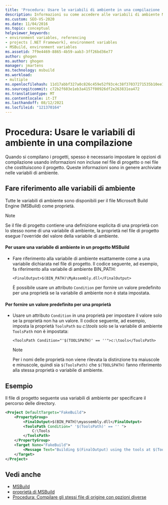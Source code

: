 ```yaml
---
title: 'Procedura: Usare le variabili di ambiente in una compilazione | Microsoft Docs'
description: Informazioni su come accedere alle variabili di ambiente MSBuild file di progetto e usare le variabili di ambiente per impostare le opzioni di compilazione senza modificare il file di progetto.
ms.custom: SEO-VS-2020
ms.date: 11/04/2016
ms.topic: conceptual
helpviewer_keywords:
- environment variables, referencing
- projects [.NET Framework], environment variables
- MSBuild, environment variables
ms.assetid: 7f9e4469-8865-4b59-aab3-3ff26bd36e77
author: ghogen
ms.author: ghogen
manager: jmartens
ms.technology: msbuild
ms.workload:
- multiple
ms.openlocfilehash: 11d17abbf327a0c826c459e52f93c4c38f37037271535b10ee1d890e541ee372
ms.sourcegitcommit: c72b2f603e1eb3a4157f00926df2e263831ea472
ms.translationtype: MT
ms.contentlocale: it-IT
ms.lasthandoff: 08/12/2021
ms.locfileid: "121370164"
---
```

# <a name="how-to-use-environment-variables-in-a-build"></a>Procedura: Usare le variabili di ambiente in una compilazione

Quando si compilano i progetti, spesso è necessario impostare le opzioni di compilazione usando informazioni non incluse nel file di progetto o nei file che costituiscono il progetto. Queste informazioni sono in genere archiviate nelle variabili di ambiente.

## <a name="reference-environment-variables"></a>Fare riferimento alle variabili di ambiente

 Tutte le variabili di ambiente sono disponibili per il file Microsoft Build Engine (MSBuild) come proprietà.

> [!NOTE]
> Se il file di progetto contiene una definizione esplicita di una proprietà con lo stesso nome di una variabile di ambiente, la proprietà nel file di progetto esegue l'override del valore della variabile di ambiente.

#### <a name="to-use-an-environment-variable-in-an-msbuild-project"></a>Per usare una variabile di ambiente in un progetto MSBuild

- Fare riferimento alla variabile di ambiente esattamente come a una variabile dichiarata nel file di progetto. Il codice seguente, ad esempio, fa riferimento alla variabile di ambiente BIN_PATH:

   `<FinalOutput>$(BIN_PATH)\MyAssembly.dll</FinalOutput>`

  È possibile usare un attributo `Condition` per fornire un valore predefinito per una proprietà se la variabile di ambiente non è stata impostata.

#### <a name="to-provide-a-default-value-for-a-property"></a>Per fornire un valore predefinito per una proprietà

- Usare un attributo `Condition` in una proprietà per impostare il valore solo se la proprietà non ha un valore. Il codice seguente, ad esempio, imposta la proprietà `ToolsPath` su *c:\tools* solo se la variabile di ambiente `ToolsPath` non è impostata:

     `<ToolsPath Condition="'$(TOOLSPATH)' == ''">c:\tools</ToolsPath>`

    > [!NOTE]
    > Per i nomi delle proprietà non viene rilevata la distinzione tra maiuscole e minuscole, quindi sia `$(ToolsPath)` che `$(TOOLSPATH)` fanno riferimento alla stessa proprietà o variabile di ambiente.

## <a name="example"></a>Esempio

 Il file di progetto seguente usa variabili di ambiente per specificare il percorso delle directory.

```xml
<Project DefaultTargets="FakeBuild">
    <PropertyGroup>
        <FinalOutput>$(BIN_PATH)\myassembly.dll</FinalOutput>
        <ToolsPath Condition=" '$(ToolsPath)' == '' ">
            C:\Tools
        </ToolsPath>
    </PropertyGroup>
    <Target Name="FakeBuild">
        <Message Text="Building $(FinalOutput) using the tools at $(ToolsPath)..."/>
    </Target>
</Project>
```

## <a name="see-also"></a>Vedi anche

- [MSBuild](../msbuild/msbuild.md)
- [proprietà di MSBuild](../msbuild/msbuild-properties.md)
- [Procedura: Compilare gli stessi file di origine con opzioni diverse](../msbuild/how-to-build-the-same-source-files-with-different-options.md)
